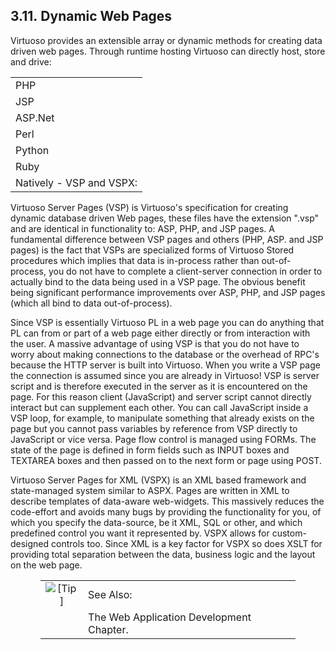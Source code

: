 <div id="vspquickstart" class="section">

<div class="titlepage">

<div>

<div>

## 3.11. Dynamic Web Pages

</div>

</div>

</div>

Virtuoso provides an extensible array or dynamic methods for creating
data driven web pages. Through runtime hosting Virtuoso can directly
host, store and drive:

|                          |
|--------------------------|
| PHP                      |
| JSP                      |
| ASP.Net                  |
| Perl                     |
| Python                   |
| Ruby                     |
| Natively - VSP and VSPX: |

Virtuoso Server Pages (VSP) is Virtuoso's specification for creating
dynamic database driven Web pages, these files have the extension ".vsp"
and are identical in functionality to: ASP, PHP, and JSP pages. A
fundamental difference between VSP pages and others (PHP, ASP. and JSP
pages) is the fact that VSPs are specialized forms of Virtuoso Stored
procedures which implies that data is in-process rather than
out-of-process, you do not have to complete a client-server connection
in order to actually bind to the data being used in a VSP page. The
obvious benefit being significant performance improvements over ASP,
PHP, and JSP pages (which all bind to data out-of-process).

Since VSP is essentially Virtuoso PL in a web page you can do anything
that PL can from or part of a web page either directly or from
interaction with the user. A massive advantage of using VSP is that you
do not have to worry about making connections to the database or the
overhead of RPC's because the HTTP server is built into Virtuoso. When
you write a VSP page the connection is assumed since you are already in
Virtuoso! VSP is server script and is therefore executed in the server
as it is encountered on the page. For this reason client (JavaScript)
and server script cannot directly interact but can supplement each
other. You can call JavaScript inside a VSP loop, for example, to
manipulate something that already exists on the page but you cannot pass
variables by reference from VSP directly to JavaScript or vice versa.
Page flow control is managed using FORMs. The state of the page is
defined in form fields such as INPUT boxes and TEXTAREA boxes and then
passed on to the next form or page using POST.

Virtuoso Server Pages for XML (VSPX) is an XML based framework and
state-managed system similar to ASPX. Pages are written in XML to
describe templates of data-aware web-widgets. This massively reduces the
code-effort and avoids many bugs by providing the functionality for you,
of which you specify the data-source, be it XML, SQL or other, and which
predefined control you want it represented by. VSPX allows for
custom-designed controls too. Since XML is a key factor for VSPX so does
XSLT for providing total separation between the data, business logic and
the layout on the web page.

<div class="tip" style="margin-left: 0.5in; margin-right: 0.5in;">

|                            |                                          |
|:--------------------------:|:-----------------------------------------|
| ![\[Tip\]](images/tip.png) | See Also:                                |
|                            | The Web Application Development Chapter. |

</div>

</div>
